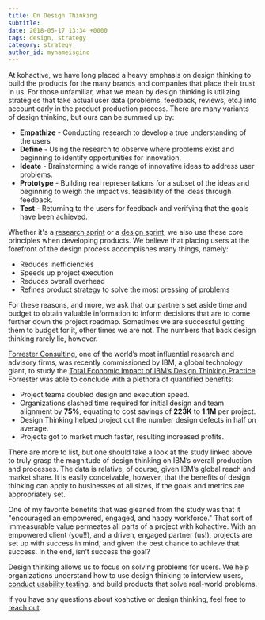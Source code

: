 ```yaml
---
title: On Design Thinking
subtitle:
date: 2018-05-17 13:34 +0000
tags: design, strategy
category: strategy
author_id: mynameisgino
---
```


At kohactive, we have long placed a heavy emphasis on design thinking to build the products for the many brands and companies that place their trust in us. For those unfamiliar, what we mean by design thinking is utilizing strategies that take actual user data (problems, feedback, reviews, etc.) into account early in the product production process. There are many variants of design thinking, but ours can be summed up by:

- **Empathize** - Conducting research to develop a true understanding of the users
- **Define** - Using the research to observe where problems exist and beginning to identify opportunities for innovation.
- **Ideate** - Brainstorming a wide range of innovative ideas to address user problems.
- **Prototype** - Building real representations for a subset of the ideas and beginning to weigh the impact vs. feasibility of the ideas through feedback.
- **Test** - Returning to the users for feedback and verifying that the goals have been achieved.

Whether it's a [research sprint](https://www.kohactive.com/services/research-sprint/) or a [design sprint](https://www.kohactive.com/services/design-sprint/), we also use these core principles when developing products. We believe that placing users at the forefront of the design process accomplishes many things, namely:

- Reduces inefficiencies
- Speeds up project execution
- Reduces overall overhead
- Refines product strategy to solve the most pressing of problems

For these reasons, and more, we ask that our partners set aside time and budget to obtain valuable information to inform decisions that are to come further down the project roadmap. Sometimes we are successful getting them to budget for it, other times we are not. The numbers that back design thinking rarely lie, however.

<a href="https://go.forrester.com/consulting/" target="_blank">Forrester Consulting</a>, one of the world’s most influential research and advisory firms, was recently commissioned by IBM, a global technology giant, to study the <a href="https://www.ibm.com/design/thinking/static/media/Enterprise-Design-Thinking-Report.8ab1e9e1.pdf" target="_blank">Total Economic Impact of IBM’s Design Thinking Practice</a>. Forrester was able to conclude with a plethora of quantified benefits:

- Project teams doubled design and execution speed.
- Organizations slashed time required for initial design and team alignment by **75%**, equating to cost savings of **223K** to **1.1M** per project.
- Design Thinking helped project cut the number design defects in half on average.
- Projects got to market much faster, resulting increased profits.

There are more to list, but one should take a look at the study linked above to truly grasp the magnitude of design thinking on IBM’s overall production and processes. The data is relative, of course, given IBM’s global reach and market share. It is easily conceivable, however, that the benefits of design thinking can apply to businesses of all sizes, if the goals and metrics are appropriately set.

One of my favorite benefits that was gleaned from the study was that it "encouraged an empowered, engaged, and happy workforce." That sort of immeasurable value permeates all parts of a project with kohactive. With an empowered client (you!!), and a driven, engaged partner (us!), projects are set up with success in mind, and given the best chance to achieve that success. In the end, isn’t success the goal?

Design thinking allows us to focus on solving problems for users. We help organizations understand how to use design thinking to interview users, [conduct usability testing](https://www.kohactive.com/blog/user-testing-what-it-is-and-why-you-should-do-it/), and build products that solve real-world problems.

If you have any questions about koahctive or design thinking, feel free to <a href="https://www.kohactive.com/contact/">reach out</a>.
